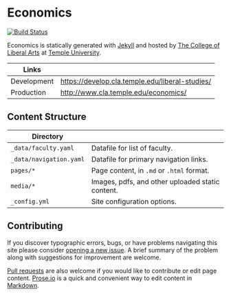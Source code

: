 # Economics

[![Build Status][travis-img]][travis]

Economics is statically generated with [Jekyll](https://jekyllrb.com) and hosted by [The College of Liberal Arts](https://liberalarts.temple.edu) at [Temple University](https://temple.edu).

| Links |  |
| --- | --- |
| Development | https://develop.cla.temple.edu/liberal-studies/ |
| Production | http://www.cla.temple.edu/economics/ |

## Content Structure

| Directory |  |
| --- | --- |
| ````_data/faculty.yaml```` | Datafile for list of faculty. |
| ````_data/navigation.yaml```` | Datafile for primary   navigation links. |
| ````pages/*```` | Page content, in ````.md```` or ````.html```` format. |
| ````media/*```` | Images, pdfs, and other uploaded static content. |
| ````_config.yml```` | Site configuration options. |

## Contributing

If you discover typographic errors, bugs, or have problems navigating this site please consider [opening a new issue][issue]. A brief summary of the problem along with suggestions for improvement are welcome.

[Pull requests][pr] are also welcome if you would like to contribute or edit page content. [Prose.io][prose] is a quick and convenient way to edit content in [Markdown][md].


[travis]: https://travis-ci.org/TULiberalArts/Economics
[travis-img]: https://travis-ci.org/TULiberalArts/Economics.svg?branch=master
[jekyll]: https://https://jekyllrb.com
[issue]: https://github.com/TULiberalArts/Economics/issues
[pr]: https://help.github.com/articles/about-pull-requests/
[prose]: https://prose.io/#TULiberalArts/Economics
[md]: http://whatismarkdown.com/
